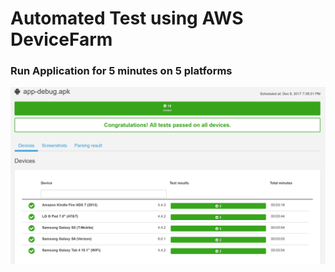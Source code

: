 # Automated Test using AWS DeviceFarm

### Run Application for 5 minutes on 5 platforms


![img](./result.png)

